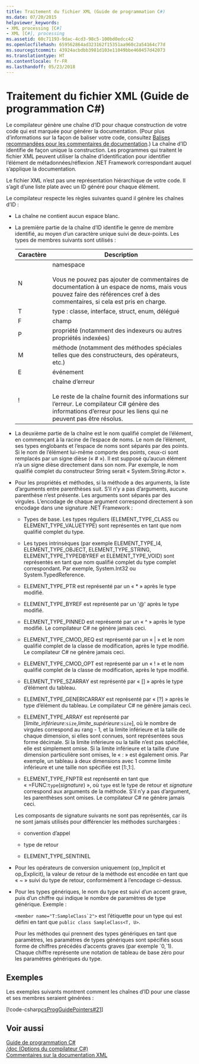 ```yaml
---
title: Traitement du fichier XML (Guide de programmation C#)
ms.date: 07/20/2015
helpviewer_keywords:
- XML processing [C#]
- XML [C#], processing
ms.assetid: 60c71193-9dac-4cd3-98c5-100bd0edcc42
ms.openlocfilehash: 659562864ad323162f15351aa960c2a54164c77d
ms.sourcegitcommit: 43924acbdbb3981d103e11049bbe460457d42073
ms.translationtype: HT
ms.contentlocale: fr-FR
ms.lasthandoff: 05/23/2018
---
```

# <a name="processing-the-xml-file-c-programming-guide"></a>Traitement du fichier XML (Guide de programmation C#)
Le compilateur génère une chaîne d’ID pour chaque construction de votre code qui est marquée pour générer la documentation. (Pour plus d’informations sur la façon de baliser votre code, consultez [Balises recommandées pour les commentaires de documentation](../../../csharp/programming-guide/xmldoc/recommended-tags-for-documentation-comments.md).) La chaîne d’ID identifie de façon unique la construction. Les programmes qui traitent le fichier XML peuvent utiliser la chaîne d’identification pour identifier l’élément de métadonnées/réflexion .NET Framework correspondant auquel s’applique la documentation.  
  
 Le fichier XML n’est pas une représentation hiérarchique de votre code. Il s’agit d’une liste plate avec un ID généré pour chaque élément.  
  
 Le compilateur respecte les règles suivantes quand il génère les chaînes d’ID :  
  
-   La chaîne ne contient aucun espace blanc.  
  
-   La première partie de la chaîne d’ID identifie le genre de membre identifié, au moyen d’un caractère unique suivi de deux-points. Les types de membres suivants sont utilisés :  
  
    |Caractère|Description|  
    |---------------|-----------------|  
    |N|namespace<br /><br /> Vous ne pouvez pas ajouter de commentaires de documentation à un espace de noms, mais vous pouvez faire des références cref à des commentaires, si cela est pris en charge.|  
    |T|type : classe, interface, struct, enum, délégué|  
    |F|champ|  
    |P|propriété (notamment des indexeurs ou autres propriétés indexées)|  
    |M|méthode (notamment des méthodes spéciales telles que des constructeurs, des opérateurs, etc.)|  
    |E|événement|  
    |!|chaîne d’erreur<br /><br /> Le reste de la chaîne fournit des informations sur l’erreur. Le compilateur C# génère des informations d’erreur pour les liens qui ne peuvent pas être résolus.|  
  
-   La deuxième partie de la chaîne est le nom qualifié complet de l’élément, en commençant à la racine de l’espace de noms. Le nom de l’élément, ses types englobants et l’espace de noms sont séparés par des points. Si le nom de l’élément lui-même comporte des points, ceux-ci sont remplacés par un signe dièse (« # »). Il est supposé qu’aucun élément n’a un signe dièse directement dans son nom. Par exemple, le nom qualifié complet du constructeur String serait « System.String.#ctor ».  
  
-   Pour les propriétés et méthodes, si la méthode a des arguments, la liste d’arguments entre parenthèses suit. S’il n’y a pas d’arguments, aucune parenthèse n’est présente. Les arguments sont séparés par des virgules. L’encodage de chaque argument correspond directement à son encodage dans une signature .NET Framework :  
  
    -   Types de base. Les types réguliers (ELEMENT_TYPE_CLASS ou ELEMENT_TYPE_VALUETYPE) sont représentés en tant que nom qualifié complet du type.  
  
    -   Les types intrinsèques (par exemple ELEMENT_TYPE_I4, ELEMENT_TYPE_OBJECT, ELEMENT_TYPE_STRING, ELEMENT_TYPE_TYPEDBYREF et ELEMENT_TYPE_VOID) sont représentés en tant que nom qualifié complet du type complet correspondant. Par exemple, System.Int32 ou System.TypedReference.  
  
    -   ELEMENT_TYPE_PTR est représenté par un « \* » après le type modifié.  
  
    -   ELEMENT_TYPE_BYREF est représenté par un '\@' après le type modifié.  
  
    -   ELEMENT_TYPE_PINNED est représenté par un « ^ » après le type modifié. Le compilateur C# ne génère jamais ceci.  
  
    -   ELEMENT_TYPE_CMOD_REQ est représenté par un « &#124; » et le nom qualifié complet de la classe de modification, après le type modifié. Le compilateur C# ne génère jamais ceci.  
  
    -   ELEMENT_TYPE_CMOD_OPT est représenté par un « ! » et le nom qualifié complet de la classe de modification, après le type modifié.  
  
    -   ELEMENT_TYPE_SZARRAY est représenté par « [] » après le type d’élément du tableau.  
  
    -   ELEMENT_TYPE_GENERICARRAY est représenté par « [?] » après le type d’élément du tableau. Le compilateur C# ne génère jamais ceci.  
  
    -   ELEMENT_TYPE_ARRAY est représenté par [*limite_inférieure*:`size`,*limite_supérieure*:`size`], où le nombre de virgules correspond au rang - 1, et la limite inférieure et la taille de chaque dimension, si elles sont connues, sont représentées sous forme décimale. Si la limite inférieure ou la taille n’est pas spécifiée, elle est simplement omise. Si la limite inférieure et la taille d’une dimension particulière sont omises, le « : » est également omis. Par exemple, un tableau à deux dimensions avec 1 comme limite inférieure et une taille non spécifiée est [1:,1:].  
  
    -   ELEMENT_TYPE_FNPTR est représenté en tant que « =FUNC:`type`(*signature*) », où `type` est le type de retour et *signature* correspond aux arguments de la méthode. S’il n’y a pas d’argument, les parenthèses sont omises. Le compilateur C# ne génère jamais ceci.  
  
     Les composants de signature suivants ne sont pas représentés, car ils ne sont jamais utilisés pour différencier les méthodes surchargées :  
  
    -   convention d’appel  
  
    -   type de retour  
  
    -   ELEMENT_TYPE_SENTINEL  
  
-   Pour les opérateurs de conversion uniquement (op_Implicit et op_Explicit), la valeur de retour de la méthode est encodée en tant que « ~ » suivi du type de retour, conformément à l’encodage ci-dessus.  
  
-   Pour les types génériques, le nom du type est suivi d’un accent grave, puis d’un chiffre qui indique le nombre de paramètres de type générique. Exemple :
  
     ``<member name="T:SampleClass`2">`` est l’étiquette pour un type qui est défini en tant que `public class SampleClass<T, U>`.  
  
     Pour les méthodes qui prennent des types génériques en tant que paramètres, les paramètres de types génériques sont spécifiés sous forme de chiffres précédés d’accents graves (par exemple \`0,\`1). Chaque chiffre représente une notation de tableau de base zéro pour les paramètres génériques du type.  
  
## <a name="examples"></a>Exemples  
 Les exemples suivants montrent comment les chaînes d’ID pour une classe et ses membres seraient générées :  
  
 [!code-csharp[csProgGuidePointers#21](../../../csharp/programming-guide/unsafe-code-pointers/codesnippet/CSharp/processing-the-xml-file_1.cs)]  
  
## <a name="see-also"></a>Voir aussi  
 [Guide de programmation C#](../../../csharp/programming-guide/index.md)  
 [/doc (Options du compilateur C#)](../../../csharp/language-reference/compiler-options/doc-compiler-option.md)  
 [Commentaires sur la documentation XML](../../../csharp/programming-guide/xmldoc/xml-documentation-comments.md)
